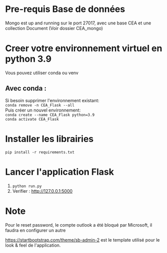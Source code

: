 # Pre-requis Base de données
Mongo est up and running sur le port 27017, avec une base CEA et une collection Document
(Voir dossier CEA_mongo)
# Creer votre environnement virtuel en python 3.9
Vous pouvez utiliser conda ou venv
## Avec conda :
Si besoin supprimer l'environnement existant:  
`conda remove -n CEA_Flask --all`  
Puis créer un nouvel environnement:  
`conda create --name CEA_Flask python=3.9`  
`conda activate CEA_Flask`
# Installer les librairies
`pip install -r requirements.txt`
# Lancer l'application Flask
1. `python run.py`
2. Verifier : http://127.0.0.1:5000

# Note
Pour le reset password, le compte outlook a été bloqué par Microsoft, il faudra en configurer un autre 

https://startbootstrap.com/theme/sb-admin-2 est le template utilisé pour le look & feel de l'application.
